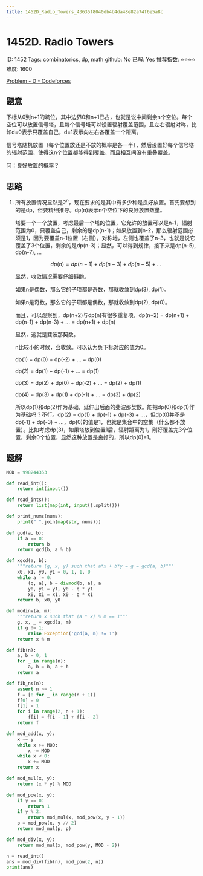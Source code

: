 ```yaml
---
title: 1452D_Radio_Towers_43635f8040db4b4da48e82a74f6e5a8c
---
```


# 1452D. Radio Towers

ID: 1452
Tags: combinatorics, dp, math
github: No
已解: Yes
推荐指数: ⭐⭐⭐⭐
难度: 1600

[Problem - D - Codeforces](https://codeforces.com/contest/1452/problem/D)

## 题意

下标从0到n+1的坑位，其中边界0和n+1已占，也就是说中间剩余n个空位。每个空位可以放置信号塔，且每个信号塔可以设置辐射覆盖范围，且左右辐射对称，比如d=0表示只覆盖自己，d=1表示向左右各覆盖一个距离。

信号塔随机放置（每个位置放还是不放的概率是各一半），然后设置好每个信号塔的辐射范围，使得这n个位置都能得到覆盖，而且相互间没有重叠覆盖。

问：良好放置的概率？

## 思路

1. 所有放置情况显然是$2^n$，现在要求的是其中有多少种是良好放置。首先要想到的是dp，但要精细推导。dp(n)表示n个空位下的良好放置数量。
    
    塔要一个一个放置，考虑最后一个塔的位置，它允许的放置可以是n-1，辐射范围为0，只覆盖自己，剩余的是dp(n-1)；如果放置到n-2，那么辐射范围必须是1，因为要覆盖n-1位置（右侧），对称地，左侧也覆盖了n-3，也就是说它覆盖了3个位置，剩余的是dp(n-3)；显然，可以得到规律，接下来是dp(n-5), dp(n-7), ...
    
    $$dp(n) = dp(n-1) + dp(n-3) + dp(n-5) + ...$$
    
    显然，收敛情况需要仔细斟酌。
    
    如果n是偶数，那么它的子项都是奇数，那就收敛到dp(3), dp(1)。
    
    如果n是奇数，那么它的子项都是偶数，那就收敛到dp(2), dp(0)。
    
    而且，可以观察到，dp(n+2)与dp(n)有很多重复项，dp(n+2) = dp(n+1) + dp(n-1) + dp(n-3) + ... = dp(n+1) + dp(n)
    
    显然，这就是斐波那契数。
    
    n比较小的时候，会收敛。可以认为负下标对应的值为0。
    
    dp(1) = dp(0) + dp(-2) + ... = dp(0)
    
    dp(2) = dp(1) + dp(-1) + ... = dp(1)
    
    dp(3) = dp(2) + dp(0) + dp(-2) + ... = dp(2) + dp(1)
    
    dp(4) = dp(3) + dp(1) + dp(-1) + ... = dp(3) + dp(2)
    
    所以dp(1)和dp(2)作为基础，延伸出后面的斐波那契数。能把dp(0)和dp(1)作为基础吗？不行。dp(2) = dp(1) + dp(-1) + dp(-3) + ...，但dp(0)并不是dp(-1) + dp(-3) + ...，dp(0)的值是1，也就是集合中的空集（什么都不放置）。比如考虑dp(3)，如果塔放到位置1后，辐射距离为1，刚好覆盖完3个位置，剩余0个位置，显然这种放置是良好的，所以dp(0)=1。
    

## 题解

```python
MOD = 998244353

def read_int():
    return int(input())

def read_ints():
    return list(map(int, input().split()))

def print_nums(nums):
    print(" ".join(map(str, nums)))

def gcd(a, b):
    if a == 0:
        return b
    return gcd(b, a % b)

def xgcd(a, b):
    """return (g, x, y) such that a*x + b*y = g = gcd(a, b)"""
    x0, x1, y0, y1 = 0, 1, 1, 0
    while a != 0:
        (q, a), b = divmod(b, a), a
        y0, y1 = y1, y0 - q * y1
        x0, x1 = x1, x0 - q * x1
    return b, x0, y0

def modinv(a, m):
    """return x such that (a * x) % m == 1"""
    g, x, _ = xgcd(a, m)
    if g != 1:
        raise Exception('gcd(a, m) != 1')
    return x % m

def fib(n):
    a, b = 0, 1
    for _ in range(n):
        a, b = b, a + b
    return a

def fib_ns(n):
    assert n >= 1
    f = [0 for _ in range(n + 1)]
    f[0] = 0
    f[1] = 1
    for i in range(2, n + 1):
        f[i] = f[i - 1] + f[i - 2]
    return f

def mod_add(x, y):
    x += y
    while x >= MOD:
        x -= MOD
    while x < 0:
        x += MOD
    return x

def mod_mul(x, y):
    return (x * y) % MOD

def mod_pow(x, y):
    if y == 0:
        return 1
    if y % 2:
        return mod_mul(x, mod_pow(x, y - 1))
    p = mod_pow(x, y // 2)
    return mod_mul(p, p)

def mod_div(x, y):
    return mod_mul(x, mod_pow(y, MOD - 2))

n = read_int()
ans = mod_div(fib(n), mod_pow(2, n))
print(ans)
```